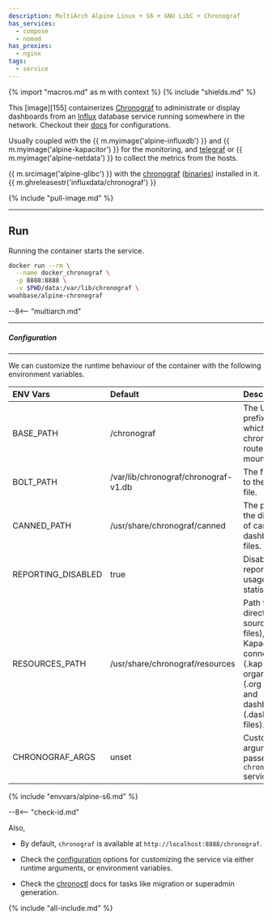 ```yaml
---
description: MultiArch Alpine Linux + S6 + GNU LibC + Chronograf
has_services:
  - compose
  - nomad
has_proxies:
  - nginx
tags:
  - service
---
```


{% import "macros.md" as m with context %}
{% include "shields.md" %}

This [image][155] containerizes [Chronograf][1] to administrate or
display dashboards from an [Influx][2] database service running
somewhere in the network. Checkout their [docs][4] for configurations.

Usually coupled with the {{ m.myimage('alpine-influxdb') }} and {{
m.myimage('alpine-kapacitor') }} for the monitoring, and
[telegraf][5] or {{ m.myimage('alpine-netdata') }} to collect
the metrics from the hosts.

{{ m.srcimage('alpine-glibc') }} with the [chronograf][1]
([binaries][3]) installed in it. {{
  m.ghreleasestr('influxdata/chronograf') }}

{% include "pull-image.md" %}

---
Run
---

Running the container starts the service.

``` sh
docker run --rm \
  --name docker_chronograf \
  -p 8888:8888 \
  -v $PWD/data:/var/lib/chronograf \
woahbase/alpine-chronograf
```

--8<-- "multiarch.md"

---
##### Configuration
---

We can customize the runtime behaviour of the container with the
following environment variables.

| ENV Vars           | Default                              | Description
| :---               | :---                                 | :---
| BASE_PATH          | /chronograf                          | The URL path prefix under which all chronograf routes will be mounted.
| BOLT_PATH          | /var/lib/chronograf/chronograf-v1.db | The file path to the BoltDB file.
| CANNED_PATH        | /usr/share/chronograf/canned         | The path to the directory of canned dashboards files.
| REPORTING_DISABLED | true                                 | Disables reporting of usage statistics.
| RESOURCES_PATH     | /usr/share/chronograf/resources      | Path to directory of sources (.src files), Kapacitor connections (.kap files), organizations (.org files), and dashboards (.dashboard files).
| CHRONOGRAF_ARGS    | unset                                | Customizable arguments passed to `chronograf` service.
{% include "envvars/alpine-s6.md" %}

--8<-- "check-id.md"

Also,

* By default, `chronograf` is available at
  `http://localhost:8888/chronograf`.

* Check the [configuration][6] options for customizing the service
  via either runtime arguments, or environment variables.

* Check the [chronoctl][7] docs for tasks like migration or
  superadmin generation.

[1]: https://www.influxdata.com/time-series-platform/chronograf/
[2]: https://www.influxdata.com/products/influxdb-overview/
[3]: https://portal.influxdata.com/downloads/
[4]: https://docs.influxdata.com/chronograf/
[5]: https://www.influxdata.com/time-series-platform/telegraf/
[6]: https://docs.influxdata.com/chronograf/v1/administration/config-options/
[7]: https://docs.influxdata.com/chronograf/v1/tools/chronoctl/

{% include "all-include.md" %}
